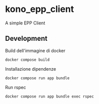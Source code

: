 # kono_epp_client
A simple EPP Client



## Development
Build dell'immagine di docker
```shell
docker compose build
```
Installazione dipendenze
```shell
docker compose run app bundle
```
Run rspec
```shell
docker compose run app bundle exec rspec
```
